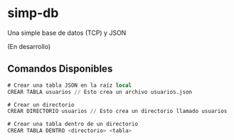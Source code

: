 # simp-db
Una simple base de datos (TCP) y JSON

(En desarrollo)

## Comandos Disponibles

```sql
# Crear una tabla JSON en la raíz local
CREAR TABLA usuarios // Esto crea un archivo usuarios.json

# Crear un directorio
CREAR DIRECTORIO usuarios // Esto crea un directorio llamado usuarios

# Crear una tabla dentro de un directorio
CREAR TABLA DENTRO <directorio> <tabla>
```
